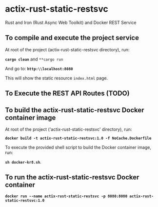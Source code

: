 # actix-rust-static-restsvc
Rust and Iron (Rust Async Web Toolkit) and Docker REST Service

## To compile and execute the project service

At root of the project (actix-rust-static-restsvc directory), run: 

**`cargo clean`** and `**cargo run`

And go to: **`http:\\localhost:8080`**

This will show the static resource `index.html` page.

## To Execute the REST API Routes (**TODO**)


## To build the actix-rust-static-restsvc Docker container image

At root of the project ('actix-rust-static-restsvc' directory), run: 

**`docker build -t actix-rust-static-restsvc:1.0 -f NoCache.Dockerfile`** 

To execute the provided shell script to build the Docker container image, run:

**`sh docker-kr8.sh`**.


## To run the actix-rust-static-restsvc Docker container

**`docker run --name actix-rust-static-restsvc -p 8080:8080 actix-rust-static-restsvc:1.0`**

